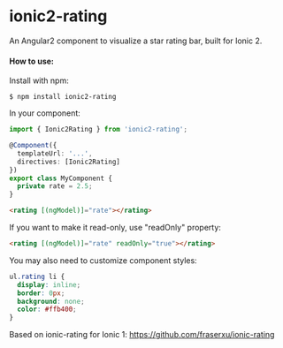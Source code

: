 ionic2-rating
=============

An Angular2 component to visualize a star rating bar, built for Ionic 2.

#### How to use:

Install with npm:

```
$ npm install ionic2-rating
```

In your component:

```TypeScript
import { Ionic2Rating } from 'ionic2-rating';

@Component({
  templateUrl: '...',
  directives: [Ionic2Rating]
})
export class MyComponent {
  private rate = 2.5;
}
```

```HTML
<rating [(ngModel)]="rate"></rating>
```

If you want to make it read-only, use "readOnly" property:

```HTML
<rating [(ngModel)]="rate" readOnly="true"></rating>
```

You may also need to customize component styles:

```CSS
ul.rating li {
  display: inline;
  border: 0px;
  background: none;
  color: #ffb400;
}
```

Based on ionic-rating for Ionic 1: https://github.com/fraserxu/ionic-rating
